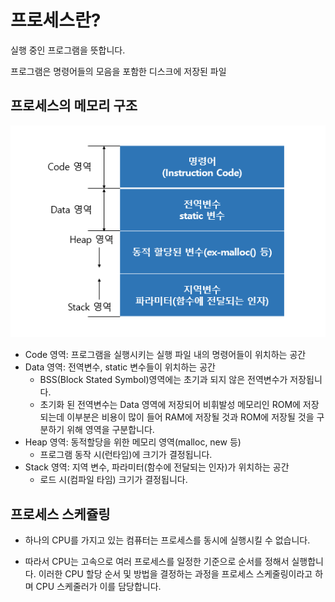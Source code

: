 # 프로세스란?

실행 중인 프로그램을 뜻합니다.

프로그램은 명령어들의 모음을 포함한 디스크에 저장된 파일

## 프로세스의 메모리 구조

![process](../img/process-memory.png)

- Code 영역: 프로그램을 실행시키는 실행 파일 내의 명령어들이 위치하는 공간
- Data 영역: 전역변수, static 변수들이 위치하는 공간
  - BSS(Block Stated Symbol)영역에는 초기과 되지 않은 전역변수가 저장됩니다.
  - 초기화 된 전역변수는 Data 영역에 저장되어 비휘발성 메모리인 ROM에 저장되는데 이부분은 비용이 많이 들어 RAM에 저장될 것과 ROM에 저장될 것을 구분하기 위해 영역을 구분합니다.
- Heap 영역: 동적할당을 위한 메모리 영역(malloc, new 등)
  - 프로그램 동작 시(런타임)에 크기가 결정됩니다.
- Stack 영역: 지역 변수, 파라미터(함수에 전달되는 인자)가 위치하는 공간
  - 로드 시(컴파일 타임) 크기가 결정됩니다.

## 프로세스 스케쥴링

- 하나의 CPU를 가지고 있는 컴퓨터는 프로세스를 동시에 실행시킬 수 없습니다.

- 따라서 CPU는 고속으로 여러 프로세스를 일정한 기준으로 순서를 정해서 실행합니다. 이러한 CPU 할당 순서 및 방법을 결정하는 과정을 프로세스 스케줄링이라고 하며 CPU 스케줄러가 이를 담당합니다.
